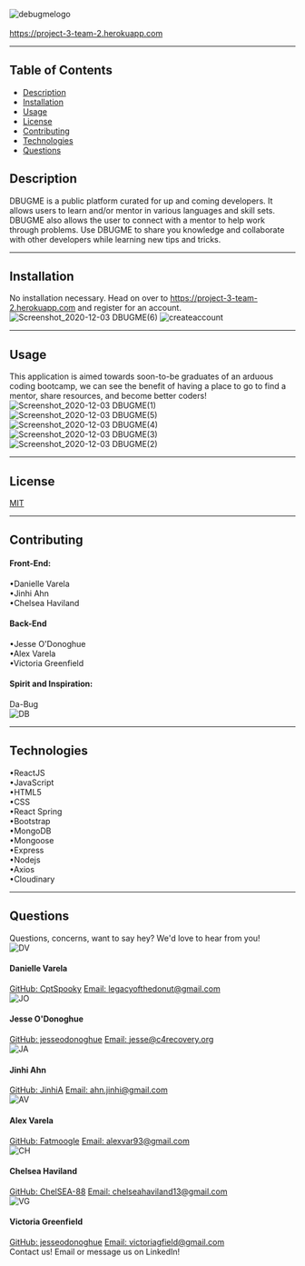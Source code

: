 ![debugmelogo](https://user-images.githubusercontent.com/66035385/101024606-55e33780-3542-11eb-9cfe-9943e50611c8.png)
<br><br>
https://project-3-team-2.herokuapp.com<br>
<hr>

 ## Table of Contents
  - [Description](#Description)
  - [Installation](#Installation)
  - [Usage](#Usage)
  - [License](#License)
  - [Contributing](#Contributing)
  - [Technologies](#Technologies)
  - [Questions](#Questions)

  ## Description
  DBUGME is a public platform curated for up and coming developers. It allows users to learn and/or mentor in various languages and skill sets. DBUGME also allows the user to connect with a mentor to help work through problems. Use DBUGME to share you knowledge and collaborate with other developers while learning new tips and tricks. 
  <hr>

  ## Installation
  No installation necessary. Head on over to https://project-3-team-2.herokuapp.com and register for an account.<br>
  ![Screenshot_2020-12-03 DBUGME(6)](https://user-images.githubusercontent.com/66035385/101067504-9f914980-3565-11eb-8b6f-c3f9811fac5e.png)
  ![createaccount](https://user-images.githubusercontent.com/66035385/101026598-19fda180-3545-11eb-8943-60273409e731.png)<br>
  <hr>

  ## Usage
  This application is aimed towards soon-to-be graduates of an arduous coding bootcamp, we can see the benefit of having a place to go to find a mentor, share resources, and become better coders!<br>
 ![Screenshot_2020-12-03 DBUGME(1)](https://user-images.githubusercontent.com/66035385/101026696-36014300-3545-11eb-8626-b8046bfd04de.png)<br>
 ![Screenshot_2020-12-03 DBUGME(5)](https://user-images.githubusercontent.com/66035385/101026692-3568ac80-3545-11eb-845d-e595cb4a4999.png)<br>
 ![Screenshot_2020-12-03 DBUGME(4)](https://user-images.githubusercontent.com/66035385/101026693-3568ac80-3545-11eb-9c5d-20ed87d6eee4.png)<br>
 ![Screenshot_2020-12-03 DBUGME(3)](https://user-images.githubusercontent.com/66035385/101026694-36014300-3545-11eb-96b7-c9b2ec565e0f.png)<br>
 ![Screenshot_2020-12-03 DBUGME(2)](https://user-images.githubusercontent.com/66035385/101026695-36014300-3545-11eb-9fb8-9417adb5b9f4.png)<br>
 
  <hr>

  ## License
  [MIT](https://opensource.org/licenses/MIT)
  <hr>

  ## Contributing
  #### Front-End:<br>
  •Danielle Varela<br>
  •Jinhi Ahn<br>
  •Chelsea Haviland<br>
  #### Back-End<br>
  •Jesse O'Donoghue<br>
  •Alex Varela<br>
  •Victoria Greenfield<br>
  #### Spirit and Inspiration:<br>
  Da-Bug<br>![DB](https://user-images.githubusercontent.com/66035385/101025338-6d6ef000-3543-11eb-9308-015b7b303fdf.png)
  <hr>

  ## Technologies
  •ReactJS<br>
  •JavaScript<br>
  •HTML5<br>
  •CSS<br>
  •React Spring<br>
  •Bootstrap<br>
  •MongoDB<br>
  •Mongoose<br>
  •Express<br>
  •Nodejs<br>
  •Axios<br>
  •Cloudinary
  <hr>

  ## Questions
  Questions, concerns, want to say hey? We'd love to hear from you!<br>
  ![DV](https://user-images.githubusercontent.com/66035385/101025332-6cd65980-3543-11eb-965f-62843ca9ed06.png)<br>
  #### Danielle Varela
  [GitHub: CptSpooky](https://github.com/CptSpooky)
  [Email: legacyofthedonut@gmail.com](legacyofthedonut@gmail.com)<br>
  ![JO](https://user-images.githubusercontent.com/66035385/101025331-6cd65980-3543-11eb-874e-270187bacb65.png)<br>
  #### Jesse O'Donoghue
  [GitHub: jesseodonoghue](https://github.com/jesseodonoghue)
  [Email: jesse@c4recovery.org](jesse@c4recovery.org)<br>
  ![JA](https://user-images.githubusercontent.com/66035385/101025334-6cd65980-3543-11eb-9a41-e4f4c57fbbdd.png)<br>
  #### Jinhi Ahn
  [GitHub: JinhiA](https://github.com/JinhiA)
  [Email: ahn.jinhi@gmail.com](ahn.jinhi@gmail.com)<br>
  ![AV](https://user-images.githubusercontent.com/66035385/101025335-6cd65980-3543-11eb-82c7-f3a1e96fe1c5.png)<br>
  #### Alex Varela
  [GitHub: Fatmoogle](https://github.com/Fatmoogle)
  [Email: alexvar93@gmail.com](alexvar93@gmail.com)<br>
  ![CH](https://user-images.githubusercontent.com/66035385/101025328-6c3dc300-3543-11eb-8648-d1e6c2cc8dc0.png)<br>
  #### Chelsea Haviland
  [GitHub: ChelSEA-88](https://github.com/ChelSEA-88)
  [Email: chelseahaviland13@gmail.com](chelseahaviland13@gmail.com)<br>
  ![VG](https://user-images.githubusercontent.com/66035385/101025330-6cd65980-3543-11eb-8c60-86bd511a689d.png)<br>
  #### Victoria Greenfield
  [GitHub: jesseodonoghue](https://github.com/jesseodonoghue)
  [Email: victoriagfield@gmail.com](victoriagfield@gmail.com)<br>
  Contact us! Email or message us on LinkedIn!<br><br>
  
